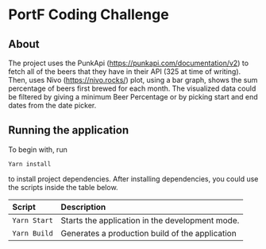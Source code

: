 # PortF Coding Challenge

## About

The project uses the PunkApi (https://punkapi.com/documentation/v2) to fetch all of the beers that they have in their API (325 at time of writing).
Then, uses Nivo (https://nivo.rocks/) plot, using a bar graph, shows the sum percentage of beers first brewed for each month. The visualized data could be filtered by giving a minimum Beer Percentage or by picking start and end dates from the date picker.

## Running the application

To begin with, run

`Yarn install`

to install project dependencies. After installing dependencies,
you could use the scripts inside the table below.

| Script      | Description |
| :---        |    :---   |     
| `Yarn Start`      | Starts the application in the development mode. | 
| `Yarn Build`   | Generates a production build of the application | 

